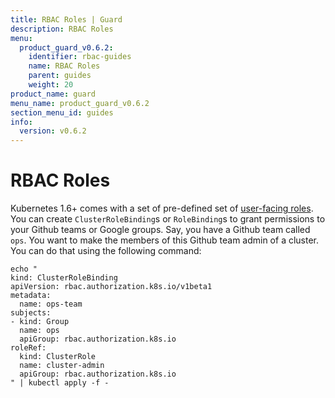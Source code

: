 ```yaml
---
title: RBAC Roles | Guard
description: RBAC Roles
menu:
  product_guard_v0.6.2:
    identifier: rbac-guides
    name: RBAC Roles
    parent: guides
    weight: 20
product_name: guard
menu_name: product_guard_v0.6.2
section_menu_id: guides
info:
  version: v0.6.2
---
```


# RBAC Roles

Kubernetes 1.6+ comes with a set of pre-defined set of [user-facing roles](https://kubernetes.io/docs/admin/authorization/rbac/#user-facing-roles). You can create `ClusterRoleBinding`s or `RoleBinding`s to grant permissions to your Github teams or Google groups. Say, you have a Github team called `ops`. You want to make the members of this Github team admin of a cluster. You can do that using the following command:

```console
echo "
kind: ClusterRoleBinding
apiVersion: rbac.authorization.k8s.io/v1beta1
metadata:
  name: ops-team
subjects:
- kind: Group
  name: ops
  apiGroup: rbac.authorization.k8s.io
roleRef:
  kind: ClusterRole
  name: cluster-admin
  apiGroup: rbac.authorization.k8s.io
" | kubectl apply -f -
```
